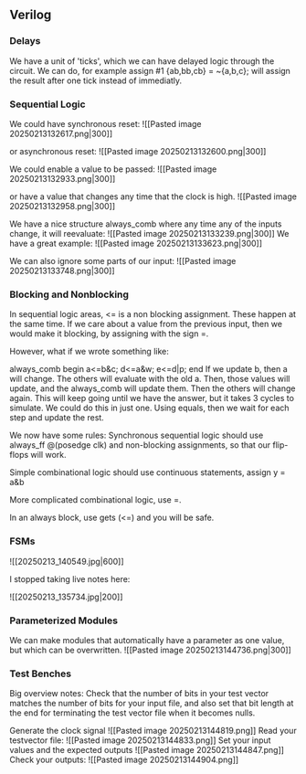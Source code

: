 
## Verilog

### Delays

We have a unit of 'ticks', which we can have delayed logic through the circuit.
We can do, for example
assign #1 {ab,bb,cb} = ~{a,b,c}; will assign the result after one tick instead of immediatly. 

### Sequential Logic
We could have synchronous reset:
![[Pasted image 20250213132617.png|300]]

or asynchronous reset:
![[Pasted image 20250213132600.png|300]]

We could enable a value to be passed:
![[Pasted image 20250213132933.png|300]]

or have a value that changes any time  that the clock is high.
![[Pasted image 20250213132958.png|300]]

We have a nice structure always_comb where any time any of the inputs change, it will reevaluate:
![[Pasted image 20250213133239.png|300]]
We have a great example:
![[Pasted image 20250213133623.png|300]]

We can also ignore some parts of our input:
![[Pasted image 20250213133748.png|300]]

### Blocking and Nonblocking

In sequential logic areas, <= is a non blocking assignment. These happen at the same time. If we care about a value from the previous input, then we would make it blocking, by assigning with the sign =.

However, what if we wrote something like:

always_comb begin
	a<=b&c;
	d<=a&w;
	e<=d|p;
end
If we update b, then a will change. The others will evaluate with the old a. Then, those values will update, and the always_comb will update them. Then the others will change again. This will keep going until we have the answer, but it takes 3 cycles to simulate. We could do this in just one. Using equals, then we wait for each step and update the rest. 

We now have some rules:
Synchronous sequential logic should use always_ff @(posedge clk) and non-blocking assignments, so that our flip-flops will work.

Simple combinational logic should use continuous statements, 
assign y = a&b

More complicated combinational logic, use =.

In an always block, use gets (<=) and you will be safe. 

### FSMs

![[20250213_140549.jpg|600]]

I stopped taking live notes here:

![[20250213_135734.jpg|200]]



### Parameterized Modules
We can make modules that automatically have a parameter as one value, but which can be overwritten.
![[Pasted image 20250213144736.png|300]]
### Test Benches

Big overview notes: Check that the number of bits in your test vector matches the number of bits for your input file, and also set that bit length at the end for terminating the test vector file when it becomes nulls.

Generate the clock signal
![[Pasted image 20250213144819.png]]
Read your testvector file:
![[Pasted image 20250213144833.png]]
Set your input values and the expected outputs
![[Pasted image 20250213144847.png]]
Check your outputs:
![[Pasted image 20250213144904.png]]